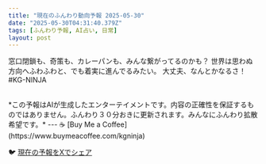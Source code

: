 ```yaml
---
title: "現在のふんわり動向予報 2025-05-30"
date: "2025-05-30T04:31:40.379Z"
tags: [ふんわり予報, AI占い, 日常]
layout: post
---
```



窓口閉鎖も、奇策も、カレーパンも、みんな繋がってるのかも？  世界は思わぬ方向へふわふわと、でも着実に進んでるみたい。  大丈夫、なんとかなるさ！  #KG-NINJA

<br>
*この予報はAIが生成したエンターテイメントです。内容の正確性を保証するものではありません。ふんわり３０分おきに更新されます。みんなにふんわり拡散希望です。*
---
☕️ [Buy Me a Coffee](https://www.buymeacoffee.com/kgninja)

🐦 [現在の予報をXでシェア](https://twitter.com/intent/tweet?text=%E7%8F%BE%E5%9C%A8%E3%81%AE%E3%81%B5%E3%82%93%E3%82%8F%E3%82%8A%E4%BA%88%E5%A0%B1%3A%20%E3%80%8C%E7%AA%93%E5%8F%A3%E9%96%89%E9%8E%96%E3%82%82%E3%80%81%E5%A5%87%E7%AD%96%E3%82%82%E3%80%81%E3%82%AB%E3%83%AC%E3%83%BC%E3%83%91%E3%83%B3%E3%82%82%E3%80%81%E3%81%BF%E3%82%93%E3%81%AA%E7%B9%8B%E3%81%8C%E3%81%A3%E3%81%A6%E3%82%8B%E3%81%AE%E3%81%8B%E3%82%82%EF%BC%9F%20%20%E4%B8%96%E7%95%8C%E3%81%AF%E6%80%9D%E3%82%8F%E3%81%AC%E6%96%B9%E5%90%91%E3%81%B8%E3%81%B5%E3%82%8F%E3%81%B5%E3%82%8F%E3%81%A8%E3%80%81%E3%81%A7%E3%82%82%E7%9D%80%E5%AE%9F%E3%81%AB%E9%80%B2%E3%82%93%E3%81%A7%E3%82%8B%E3%81%BF%E3%81%9F%E3%81%84%E3%80%82%E3%80%8D%23KGNINJA%20%E7%B6%9A%E3%81%8D%E3%81%AF%E3%83%96%E3%83%AD%E3%82%B0%E3%81%A7%EF%BC%81%F0%9F%91%87&url=https%3A%2F%2Fkg-ninja.github.io%2FFunwariyoso%2F)
